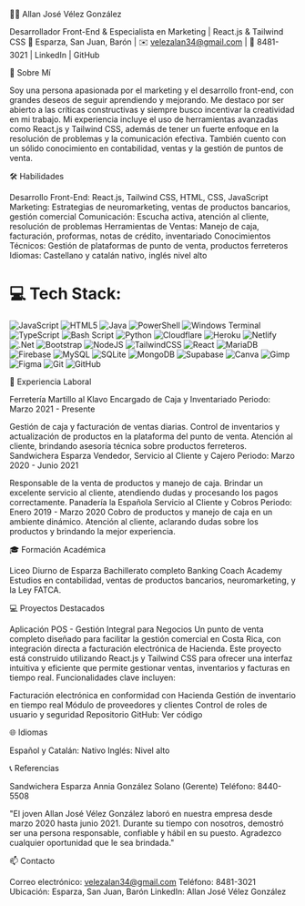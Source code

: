 👨‍💻 Allan José Vélez González

Desarrollador Front-End & Especialista en Marketing | React.js & Tailwind CSS
📍 Esparza, San Juan, Barón | ✉️ velezalan34@gmail.com | 📱 8481-3021 | LinkedIn | GitHub


🌟 Sobre Mí

Soy una persona apasionada por el marketing y el desarrollo front-end, con grandes deseos de seguir aprendiendo y mejorando. Me destaco por ser abierto a las críticas constructivas y siempre busco incentivar la creatividad en mi trabajo. Mi experiencia incluye el uso de herramientas avanzadas como React.js y Tailwind CSS, además de tener un fuerte enfoque en la resolución de problemas y la comunicación efectiva. También cuento con un sólido conocimiento en contabilidad, ventas y la gestión de puntos de venta.

🛠️ Habilidades

Desarrollo Front-End: React.js, Tailwind CSS, HTML, CSS, JavaScript
Marketing: Estrategias de neuromarketing, ventas de productos bancarios, gestión comercial
Comunicación: Escucha activa, atención al cliente, resolución de problemas
Herramientas de Ventas: Manejo de caja, facturación, proformas, notas de crédito, inventariado
Conocimientos Técnicos: Gestión de plataformas de punto de venta, productos ferreteros
Idiomas: Castellano y catalán nativo, inglés nivel alto

# 💻 Tech Stack:
![JavaScript](https://img.shields.io/badge/javascript-%23323330.svg?style=for-the-badge&logo=javascript&logoColor=%23F7DF1E) ![HTML5](https://img.shields.io/badge/html5-%23E34F26.svg?style=for-the-badge&logo=html5&logoColor=white) ![Java](https://img.shields.io/badge/java-%23ED8B00.svg?style=for-the-badge&logo=openjdk&logoColor=white) ![PowerShell](https://img.shields.io/badge/PowerShell-%235391FE.svg?style=for-the-badge&logo=powershell&logoColor=white) ![Windows Terminal](https://img.shields.io/badge/Windows%20Terminal-%234D4D4D.svg?style=for-the-badge&logo=windows-terminal&logoColor=white) ![TypeScript](https://img.shields.io/badge/typescript-%23007ACC.svg?style=for-the-badge&logo=typescript&logoColor=white) ![Bash Script](https://img.shields.io/badge/bash_script-%23121011.svg?style=for-the-badge&logo=gnu-bash&logoColor=white) ![Python](https://img.shields.io/badge/python-3670A0?style=for-the-badge&logo=python&logoColor=ffdd54) ![Cloudflare](https://img.shields.io/badge/Cloudflare-F38020?style=for-the-badge&logo=Cloudflare&logoColor=white) ![Heroku](https://img.shields.io/badge/heroku-%23430098.svg?style=for-the-badge&logo=heroku&logoColor=white) ![Netlify](https://img.shields.io/badge/netlify-%23000000.svg?style=for-the-badge&logo=netlify&logoColor=#00C7B7) ![.Net](https://img.shields.io/badge/.NET-5C2D91?style=for-the-badge&logo=.net&logoColor=white) ![Bootstrap](https://img.shields.io/badge/bootstrap-%238511FA.svg?style=for-the-badge&logo=bootstrap&logoColor=white) ![NodeJS](https://img.shields.io/badge/node.js-6DA55F?style=for-the-badge&logo=node.js&logoColor=white) ![TailwindCSS](https://img.shields.io/badge/tailwindcss-%2338B2AC.svg?style=for-the-badge&logo=tailwind-css&logoColor=white) ![React](https://img.shields.io/badge/react-%2320232a.svg?style=for-the-badge&logo=react&logoColor=%2361DAFB) ![MariaDB](https://img.shields.io/badge/MariaDB-003545?style=for-the-badge&logo=mariadb&logoColor=white) ![Firebase](https://img.shields.io/badge/firebase-a08021?style=for-the-badge&logo=firebase&logoColor=ffcd34) ![MySQL](https://img.shields.io/badge/mysql-4479A1.svg?style=for-the-badge&logo=mysql&logoColor=white) ![SQLite](https://img.shields.io/badge/sqlite-%2307405e.svg?style=for-the-badge&logo=sqlite&logoColor=white) ![MongoDB](https://img.shields.io/badge/MongoDB-%234ea94b.svg?style=for-the-badge&logo=mongodb&logoColor=white) ![Supabase](https://img.shields.io/badge/Supabase-3ECF8E?style=for-the-badge&logo=supabase&logoColor=white) ![Canva](https://img.shields.io/badge/Canva-%2300C4CC.svg?style=for-the-badge&logo=Canva&logoColor=white) ![Gimp](https://img.shields.io/badge/Gimp-657D8B?style=for-the-badge&logo=gimp&logoColor=FFFFFF) ![Figma](https://img.shields.io/badge/figma-%23F24E1E.svg?style=for-the-badge&logo=figma&logoColor=white) ![Git](https://img.shields.io/badge/git-%23F05033.svg?style=for-the-badge&logo=git&logoColor=white) ![GitHub](https://img.shields.io/badge/github-%23121011.svg?style=for-the-badge&logo=github&logoColor=white)

💼 Experiencia Laboral

Ferretería Martillo al Klavo
Encargado de Caja y Inventariado
Periodo: Marzo 2021 - Presente

Gestión de caja y facturación de ventas diarias.
Control de inventarios y actualización de productos en la plataforma del punto de venta.
Atención al cliente, brindando asesoría técnica sobre productos ferreteros.
Sandwichera Esparza
Vendedor, Servicio al Cliente y Cajero
Periodo: Marzo 2020 - Junio 2021

Responsable de la venta de productos y manejo de caja.
Brindar un excelente servicio al cliente, atendiendo dudas y procesando los pagos correctamente.
Panadería la Española
Servicio al Cliente y Cobros
Periodo: Enero 2019 - Marzo 2020
Cobro de productos y manejo de caja en un ambiente dinámico.
Atención al cliente, aclarando dudas sobre los productos y brindando la mejor experiencia.

🎓 Formación Académica

Liceo Diurno de Esparza
Bachillerato completo
Banking Coach Academy
Estudios en contabilidad, ventas de productos bancarios, neuromarketing, y la Ley FATCA.

💻 Proyectos Destacados

Aplicación POS - Gestión Integral para Negocios
Un punto de venta completo diseñado para facilitar la gestión comercial en Costa Rica, con integración directa a facturación electrónica de Hacienda. Este proyecto está construido utilizando React.js y Tailwind CSS para ofrecer una interfaz intuitiva y eficiente que permite gestionar ventas, inventarios y facturas en tiempo real.
Funcionalidades clave incluyen:

Facturación electrónica en conformidad con Hacienda
Gestión de inventario en tiempo real
Módulo de proveedores y clientes
Control de roles de usuario y seguridad
Repositorio GitHub: Ver código

🌐 Idiomas

Español y Catalán: Nativo
Inglés: Nivel alto

📞 Referencias

Sandwichera Esparza
Annia González Solano (Gerente)
Teléfono: 8440-5508

"El joven Allan José Vélez González laboró en nuestra empresa desde marzo 2020 hasta junio 2021. Durante su tiempo con nosotros, demostró ser una persona responsable, confiable y hábil en su puesto. Agradezco cualquier oportunidad que le sea brindada."

📫 Contacto

Correo electrónico: velezalan34@gmail.com
Teléfono: 8481-3021
Ubicación: Esparza, San Juan, Barón
LinkedIn: Allan José Vélez González
